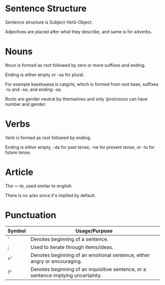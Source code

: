 # Sentence Structure

Sentence structure is Subject-Verb-Object.

Adjectives are placed after what they describe, and same is for adverbs.

# Nouns

Noun is formed as root followed by zero or more suffixes and ending.

Ending is either empty or -sa for plural. 

For example kaselusesa is catgirls, which is formed from root kase, suffixes -lu and -se, and ending -sa.

Roots are gender neutral by themselves and only (pro)nouns can have number and gender.

# Verbs

Verb is formed as root followed by ending. 

Ending is either empty, -da for past tense, -ne for present tense, or -lo for future tense.

# Article

The — te, used similar to english.

There is no a/an since it's implied by default.

# Punctuation

| Symbol | 	Usage/Purpose |
| ------ | ------------- |
| ' |		Denotes beginning of a sentence. |
| ; |		Used to iterate through items/ideas. |
| >' |		Denotes beginning of an emotional sentence, either angry or encouraging. |
| ?' |		Denotes beginning of an inquisitive sentence, or a sentence implying uncertainty. |
